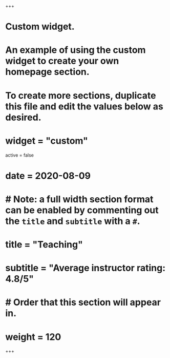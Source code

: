 +++
# Custom widget.
# An example of using the custom widget to create your own homepage section.
# To create more sections, duplicate this file and edit the values below as desired.
# widget = "custom"
active = false
# date = 2020-08-09

# # Note: a full width section format can be enabled by commenting out the `title` and `subtitle` with a `#`.
# title = "Teaching"
# subtitle = "Average instructor rating: 4.8/5"
# 
# # Order that this section will appear in.
# weight = 120

+++


